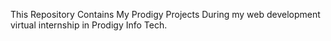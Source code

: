 This Repository Contains My Prodigy Projects During my web development virtual internship in Prodigy Info Tech.
